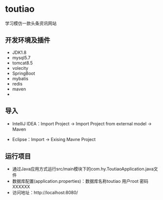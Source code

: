 # toutiao
学习模仿一款头条资讯网站


## 开发环境及插件

* JDK1.8
* mysql5.7
* tomcat8.5
* volecity
* SpringBoot
* mybatis
* redis
* maven
* 

## 导入

- IntelliJ IDEA：Import Project -> Import Project from external model -> Maven

- Eclipse：Import -> Exising Mavne Project


## 运行项目

  - 通过Java应用方式运行src/main模块下的com.hy.ToutiaoApplication.java文件
  - 数据库配置(application.properties)：数据库名称toutiao   用户root    密码XXXXXX
  - 访问地址：http://localhost:8080/

